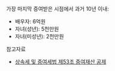 
가장 마지막 증여받은 시점에서 과거 10년 이내:

- 배우자: 6억원
- 자녀(성년): 5천만원
- 자녀(미성년): 2천만원

참고자료

- [상속세 및 증여세법 제53조 증여재산 공제](https://www.law.go.kr/법령/상속세및증여세법/(20240101,19932,20231231)/제53조)

